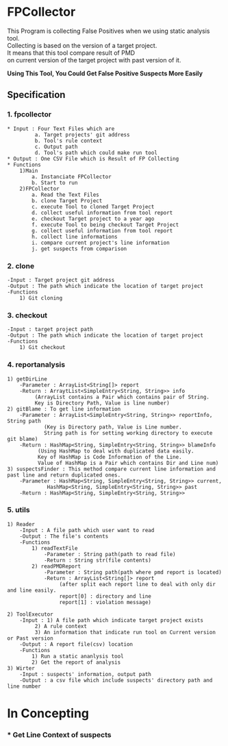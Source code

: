 # FPCollector
This Program is collecting False Positives when we using static analysis tool.  
Collecting is based on the version of a target project.  
It means that this tool compare result of PMD   
on current version of the target project with past version of it.  
  
__Using This Tool, You Could Get False Positive Suspects More Easily__

## Specification
### 1. fpcollector
	* Input : Four Text Files which are  
			 a. Target projects' git address 
			 b. Tool's rule context 
			 c. Output path
			 d. Tool's path which could make run tool
	* Output : One CSV File which is Result of FP Collecting
	* Functions
		1)Main
			a. Instanciate FPCollector
			b. Start to run
		2)FPCollector
			a. Read the Text Files
			b. clone Target Project
			c. execute Tool to cloned Target Project
			d. collect useful information from tool report
			e. checkout Target project to a year ago
			f. execute Tool to being checkout Target Project
			g. collect useful information from tool report
			h. collect line informations
			i. compare current project's line information
			j. get suspects from comparison
			
### 2. clone  
	-Input : Target project git address
	-Output : The path which indicate the location of target project
	-Functions  
		1) Git cloning  

### 3. checkout  
	-Input : target project path 
	-Output : The path which indicate the location of target project  
	-Functions  
		1) Git checkout    

### 4. reportanalysis
	1) getDirLine
		-Parameter : ArrayList<String[]> report
		-Return : ArraytList<SimpleEntry<String, String>> info
			 (ArrayList contains a Pair which contains pair of String.
			 Key is Directory Path, Value is line number)
	2) gitBlame : To get line information
		-Parameter : ArrayList<SimpleEntry<String, String>> reportInfo, String path
			    (Key is Directory path, Value is Line number.
			    String path is for setting working directory to execute git blame)
		-Return : HashMap<String, SimpleEntry<String, String>> blameInfo
			  (Using HashMap to deal with duplicated data easily.
			  Key of HashMap is Code Information of the Line.
			  Value of HashMap is a Pair which contains Dir and Line num)
	3) suspectsFinder : This method compare current line information and past line and return duplicated ones.
		-Parameter : HashMap<String, SimpleEntry<String, String>> current,
			     HashMap<String, SimpleEntry<String, String>> past
		-Return : HashMap<String, SimpleEntry<String, String>>
			  
### 5. utils
	1) Reader
		-Input : A file path which user want to read
		-Output : The file's contents
		-Functions
			1) readTextFile
				-Parameter : String path(path to read file)
				-Return : String str(file contents)
			2) readPMDReport
				-Parameter : String path(path where pmd report is located)
				-Return : ArrayList<String[]> report
					 (after split each report line to deal with only dir and line easily.
					 report[0] : directory and line
					 report[1] : violation message)
			
	2) ToolExecutor
		-Input : 1) A file path which indicate target project exists
			 2) A rule context
			 3) An information that indicate run tool on Current version or Past version
		-Output : A report file(csv) location
		-Functions
			1) Run a static ananlysis tool
			2) Get the report of analysis
	3) Wirter
		-Input : suspects' information, output path
		-Output : a csv file which include suspects' directory path and line number

# In Concepting


### * Get Line Context of suspects 

